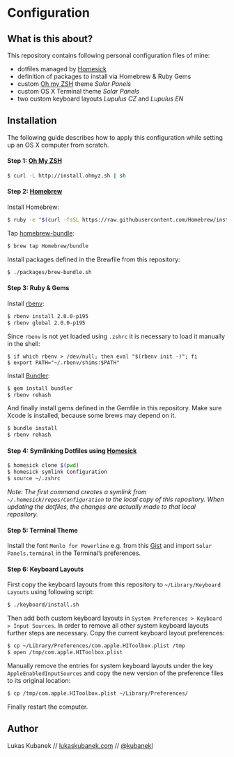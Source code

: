 # Configuration

## What is this about?

This repository contains following personal configuration files of mine:

- dotfiles managed by [Homesick](https://github.com/technicalpickles/homesick)
- definition of packages to install via Homebrew & Ruby Gems
- custom [Oh my ZSH](https://github.com/robbyrussell/oh-my-zsh) theme *Solar Panels*
- custom OS X Terminal theme *Solar Panels*
- two custom keyboard layouts *Lupulus CZ* and *Lupulus EN*

## Installation

The following guide describes how to apply this configuration while setting up an OS X computer from scratch.

#### Step 1: [Oh My ZSH](https://github.com/robbyrussell/oh-my-zsh)

```bash
$ curl -L http://install.ohmyz.sh | sh
```

#### Step 2: [Homebrew](http://brew.sh)

Install Homebrew:

```bash
$ ruby -e "$(curl -fsSL https://raw.githubusercontent.com/Homebrew/install/master/install)"
```

Tap [homebrew-bundle](https://github.com/Homebrew/homebrew-bundle):

```bash
$ brew tap Homebrew/bundle
```

Install packages defined in the Brewfile from this repository:

```bash
$ ./packages/brew-bundle.sh
```

#### Step 3: Ruby & Gems

Install [rbenv](https://github.com/sstephenson/rbenv):

```bash
$ rbenv install 2.0.0-p195
$ rbenv global 2.0.0-p195
```

Since `rbenv` is not yet loaded using `.zshrc` it is necessary to load it manually in the shell:

```
$ if which rbenv > /dev/null; then eval "$(rbenv init -)"; fi
$ export PATH="~/.rbenv/shims:$PATH"
```

Install [Bundler](http://bundler.io):

```bash
$ gem install bundler
$ rbenv rehash
```

And finally install gems defined in the Gemfile in this repository. Make sure Xcode is installed, because some brews may depend on it.

```bash
$ bundle install
$ rbenv rehash
```

#### Step 4: Symlinking Dotfiles using [Homesick](https://github.com/technicalpickles/homesick)

```bash
$ homesick clone $(pwd)
$ homesick symlink Configuration
$ source ~/.zshrc
```

*Note: The first command creates a symlink from `~/.homesick/repos/Configuration` to the local copy of this repository. When updating the dotfiles, the changes are actually made to that local repository.*

#### Step 5: Terminal Theme

Install the font `Menlo for Powerline` e.g. from this [Gist](https://gist.github.com/sjl/1627888#file-menlo-forpowerline-ttc-zip) and import `Solar Panels.terminal` in the Terminal’s preferences.

#### Step 6: Keyboard Layouts

First copy the keyboard layouts from this repository to `~/Library/Keyboard Layouts` using following script:

```bash
$ ./keyboard/install.sh
```

Then add both custom keyboard layouts in `System Preferences > Keyboard > Input Sources`. In order to remove all other system keyboard layouts further steps are necessary. Copy the current keyboard layout preferences:

```bash
$ cp ~/Library/Preferences/com.apple.HIToolbox.plist /tmp
$ open /tmp/com.apple.HIToolbox.plist
```

Manually remove the entries for system keyboard layouts under the key `AppleEnabledInputSources` and copy the new version of the preference files to its original location:

```bash
$ cp /tmp/com.apple.HIToolbox.plist ~/Library/Preferences/
```

Finally restart the computer.

## Author

Lukas Kubanek // [lukaskubanek.com](http://lukaskubanek.com) // [@kubanekl](https://twitter.com/kubanekl)
